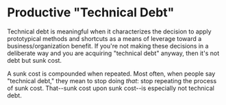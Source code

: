 # Productive "Technical Debt"

Technical debt is meaningful when it characterizes the decision to apply
prototypical methods and shortcuts as a means of leverage toward a
business/organization benefit. If you're not making these decisions in a
deliberate way and you are acquiring "technical debt" anyway, then it's not
debt but sunk cost.

A sunk cost is compounded when repeated. Most often, when people say "technical
debt," they mean to stop doing _that_: stop repeating the process of sunk
cost. That--sunk cost upon sunk cost--is especially not technical debt.
